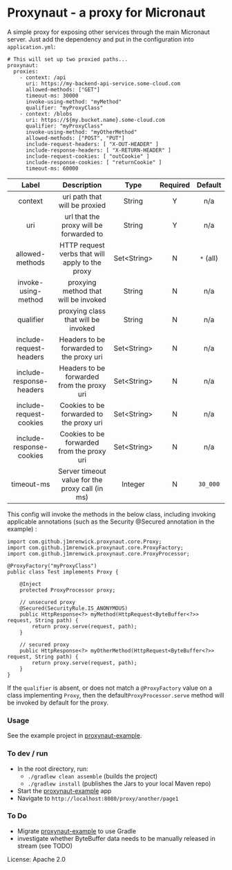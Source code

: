 # Proxynaut - a proxy for Micronaut

A simple proxy for exposing other services through the main Micronaut server.
Just add the dependency and put in the configuration into ```application.yml```: 

```
# This will set up two proxied paths...
proxynaut:
  proxies:
    - context: /api
      uri: https://my-backend-api-service.some-cloud.com
      allowed-methods: ["GET"]
      timeout-ms: 30000
      invoke-using-method: "myMethod"
      qualifier: "myProxyClass"
    - context: /blobs
      uri: https://${my.bucket.name}.some-cloud.com
      qualifier: "myProxyClass"
      invoke-using-method: "myOtherMethod"
      allowed-methods: ["POST", "PUT"]
      include-request-headers: [ "X-OUT-HEADER" ]
      include-response-headers: [ "X-RETURN-HEADER" ]
      include-request-cookies: [ "outCookie" ]
      include-response-cookies: [ "returnCookie" ]
      timeout-ms: 60000
```

| Label                     | Description                                     | Type         | Required | Default   |
| :---:                     | :---:                                           | :---:        | :---:    | :---:     |
| context                   | uri path that will be proxied                   | String       | Y        | n/a       |
| uri                       | url that the proxy will be forwarded to         | String       | Y        | n/a       |
| allowed-methods           | HTTP request verbs that will apply to the proxy | Set\<String> | N        | `*` (all) |
| invoke-using-method       | proxying method that will be invoked            | String       | N        | n/a       |
| qualifier                 | proxying class that will be invoked             | String       | N        | n/a       |
| include-request-headers   | Headers to be forwarded to the proxy uri        | Set\<String> | N        | n/a       |
| include-response-headers  | Headers to be forwarded from the proxy uri      | Set\<String> | N        | n/a       |
| include-request-cookies   | Cookies to be forwarded to the proxy uri        | Set\<String> | N        | n/a       |
| include-response-cookies  | Cookies to be forwarded from the proxy uri      | Set\<String> | N        | n/a       |
| timeout-ms                | Server timeout value for the proxy call (in ms) | Integer      | N        | `30_000`  |


This config will invoke the methods in the below class, 
including invoking applicable annotations (such as the Security @Secured annotation in the example) :

```
import com.github.j1mrenwick.proxynaut.core.Proxy;
import com.github.j1mrenwick.proxynaut.core.ProxyFactory;
import com.github.j1mrenwick.proxynaut.core.ProxyProcessor;

@ProxyFactory("myProxyClass")
public class Test implements Proxy {

    @Inject
    protected ProxyProcessor proxy;

    // unsecured proxy
    @Secured(SecurityRule.IS_ANONYMOUS)
    public HttpResponse<?> myMethod(HttpRequest<ByteBuffer<?>> request, String path) {
        return proxy.serve(request, path);
    }

    // secured proxy
    public HttpResponse<?> myOtherMethod(HttpRequest<ByteBuffer<?>> request, String path) {
        return proxy.serve(request, path);
    }
}
```

If the `qualifier` is absent, or does not match a `@ProxyFactory` value on a class implementing `Proxy`, 
then the default`ProxyProcessor.serve` method will be invoked by default for the proxy. 

### Usage

See the example project in [proxynaut-example](proxynaut-example).

### To dev / run
- In the root directory, run: 
    - `./gradlew clean assemble` (builds the project)
    - `./gradlew install` (publishes the Jars to your local Maven repo)
- Start the [proxynaut-example](proxynaut-example) app
- Navigate to `http://localhost:8080/proxy/another/page1`

### To Do
- Migrate [proxynaut-example](proxynaut-example) to use Gradle
- investigate whether ByteBuffer data needs to be manually released in stream (see TODO)

License: Apache 2.0
